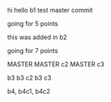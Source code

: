 hi
hello
b1 test
master commit

going for 5 points

this was added in b2

going for 7 points

MASTER
MASTER c2
MASTER c3

b3
b3 c2
b3 c3

b4, b4c1, b4c2

